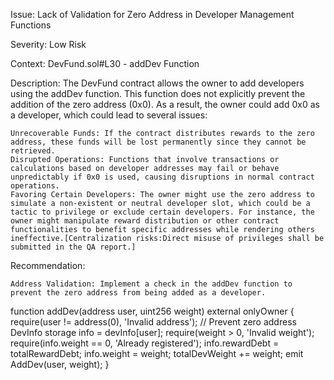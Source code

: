 Issue: Lack of Validation for Zero Address in Developer Management Functions

Severity: Low Risk

Context: DevFund.sol#L30 - addDev Function

Description: The DevFund contract allows the owner to add developers using the addDev function. This function does not explicitly prevent the addition of the zero address (0x0). As a result, the owner could add 0x0 as a developer, which could lead to several issues:

    Unrecoverable Funds: If the contract distributes rewards to the zero address, these funds will be lost permanently since they cannot be retrieved.
    Disrupted Operations: Functions that involve transactions or calculations based on developer addresses may fail or behave unpredictably if 0x0 is used, causing disruptions in normal contract operations.
    Favoring Certain Developers: The owner might use the zero address to simulate a non-existent or neutral developer slot, which could be a tactic to privilege or exclude certain developers. For instance, the owner might manipulate reward distribution or other contract functionalities to benefit specific addresses while rendering others ineffective.[Centralization risks:Direct misuse of privileges shall be submitted in the QA report.]

Recommendation:

    Address Validation: Implement a check in the addDev function to prevent the zero address from being added as a developer.
    

function addDev(address user, uint256 weight) external onlyOwner {
    require(user != address(0), 'Invalid address');  // Prevent zero address
    DevInfo storage info = devInfo[user];
    require(weight > 0, 'Invalid weight');
    require(info.weight == 0, 'Already registered');
    info.rewardDebt = totalRewardDebt;
    info.weight = weight;
    totalDevWeight += weight;
    emit AddDev(user, weight);
}